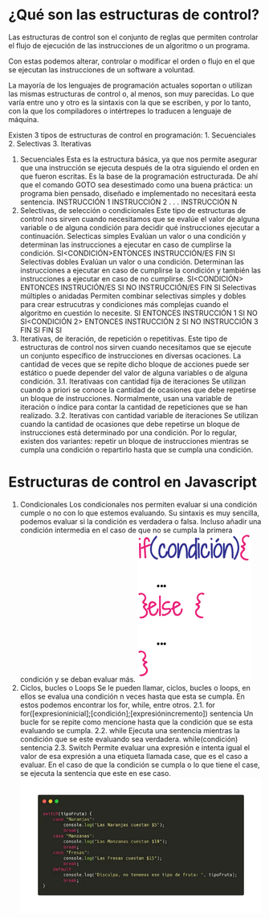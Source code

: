 # ¿Qué son las estructuras de control?
Las estructuras de control son el conjunto  de reglas que permiten controlar el flujo  de ejecución  de las instrucciones de un algoritmo o un programa.

Con estas podemos alterar, controlar o modificar el orden o flujo en el que se ejecutan las instrucciones de un software a voluntad.

La mayoría de los lenguajes de programación actuales soportan o utilizan las mismas estructuras de control o, al menos, son muy parecidas. Lo que varía entre uno y otro es la sintaxis con la que se escriben, y por lo tanto, con la que los compiladores o intértrepes lo traducen a lenguaje de máquina.

Existen 3 tipos de estructuras de control en programación:
	1. Secuenciales
	2. Selectivas
	3. Iterativas

1. Secuenciales
Esta es la estructura básica, ya que nos permite asegurar que una instrucción se ejecuta después de la otra siguiendo el orden en que fueron escritas. Es la base de la programación estructurada. De ahí que el comando GOTO sea desestimado como una buena práctica: un programa bien pensado, diseñado e implementado no necesitará eesta sentencia.
	INSTRUCCIÓN 1 
	INSTRUCCIÓN 2 
	.
	.
	.
	INSTRUCCIÓN N
2. Selectivas, de selección o condicionales
Este tipo de estructuras de control nos sirven cuando necesitamos que se evalúe el valor de alguna variable o de alguna condición para decidir qué instrucciones ejecutar a continuación.
	Selecticas simples
	Evalúan un valor o una condición y determinan las instrucciones a ejecutar en caso de cumplirse la condición.
		SI<CONDICIÓN>ENTONCES
			INSTRUCCIÓN/ES
		FIN SI
	Selectivas dobles
	Evalúan un valor o una condición. Determinan las instrucciones a ejecutar en caso de cumplirse la condición y también las instrucciones a ejecutar en caso de no cumplirse.
		SI<CONDICIÓN> ENTONCES
			INSTRUCIÓN/ES
			SI NO
				INSTRUCCIÓN/ES
			FIN SI
	Selectivas múltiples o anidadas
	Permiten combinar selectivas simples y dobles para crear estrucutras y condiciones más complejas cuando el algoritmo en cuestión lo necesite.
	SI<CONDICION> ENTONCES
		INSTRUCCIÓN 1
	SI NO
		SI<CONDICIÓN 2> ENTONCES
			INSTRUCCIÓN 2
		SI NO
			INSTRUCCIÓN 3
		FIN SI
	FIN SI
3. Iterativas, de iteración, de repetición o repetitivas.
Este tipo de estructuras de control nos sirven cuando necesitamos que se ejecute un conjunto específico de instrucciones en diversas ocaciones. La cantidad de veces que se repite dicho bloque de acciones puede ser estático o puede depender del valor de alguna variables o de alguna condición. 
	3.1. Iterativaas con cantidad fija de iteraciones
	Se utilizan cuando a priori se conoce la cantidad de ocasiones que debe repetirse un bloque de instrucciones. Normalmente, usan una variable de iteración o índice para contar la cantidad de repeticiones que se han realizado.
	3.2. Iterativas con cantidad variable de iteraciones
	Se utilizan cuando la cantidad de ocasiones que debe repetirse un bloque de instrucciones está determinado por una condición. Por lo regular, existen dos variantes: repetir un bloque de instrucciones mientras se cumpla una condición o repartirlo hasta que se cumpla una condición.

# Estructuras de control en Javascript
1. Condicionales
	Los condicionales nos permiten evaluar si una condición cumple o no con lo que estemos evaluando. Su sintaxis es muy sencilla, podemos evaluar si la condición es verdadera o falsa. Incluso añadir una condición intermedia en el caso de que no se cumpla la primera condición y se deban evaluar más.
	![alt text](image.png)
2. Ciclos, bucles o Loops
	Se le pueden llamar, ciclos, bucles o loops, en ellos se evalua una condición n veces hasta que esta se cumpla. En estos podemos encontrar los for, while, entre otros.‌
	2.1. for
		for([expresioninicial];[condición];[expresiónincremento])
			sentencia
		Un bucle for se repite como mencione hasta que la condición que se esta evaluando se cumpla.
	2.2. while
		Ejecuta una sentencia mientras la condición que se este evaluando sea verdadera.
		while(condición)
			sentencia
	2.3. Switch
		Permite evaluar una expresión e intenta igual el valor de esa expresión a una etiqueta llamada case, que es el caso a evaluar. En el caso de que la condición se cumpla o lo que tiene el case, se ejecuta la sentencia que este en ese caso.
		![alt text](image-1.png)
		